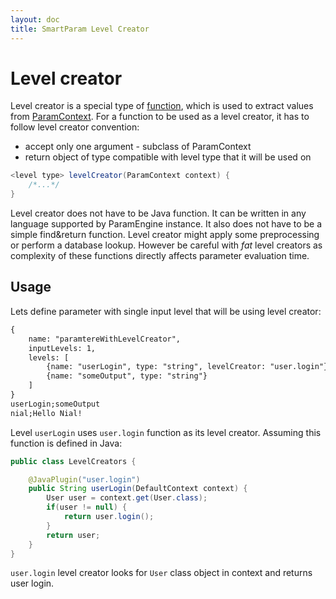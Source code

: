 ```yaml
---
layout: doc
title: SmartParam Level Creator
---
```


# Level creator

Level creator is a special type of [function](/doc/function.html), which is used to extract values from
[ParamContext](/doc/param-context.html). For a function to be used as a level creator, it has to follow
level creator convention:

* accept only one argument - subclass of ParamContext
* return object of type compatible with level type that it will be used on

```java
<level type> levelCreator(ParamContext context) {
    /*...*/
}
```

Level creator does not have to be Java function. It can be written in any language supported by ParamEngine instance.
It also does not have to be a simple find&return function. Level creator might apply some preprocessing or 
perform a database lookup. However be careful with *fat* level creators as complexity of these functions directly affects 
parameter evaluation time.

## Usage

Lets define parameter with single input level that will be using level creator:

```xml
{
    name: "paramtereWithLevelCreator",
    inputLevels: 1,
    levels: [
        {name: "userLogin", type: "string", levelCreator: "user.login"},
        {name: "someOutput", type: "string"}
    ]
}
userLogin;someOutput
nial;Hello Nial!
```

Level `userLogin` uses `user.login` function as its level creator. Assuming this function is defined in Java:

```java
public class LevelCreators {

    @JavaPlugin("user.login")
    public String userLogin(DefaultContext context) {
        User user = context.get(User.class);
        if(user != null) {
            return user.login();
        }
        return user;
    }
}
```

`user.login` level creator looks for `User` class object in context and returns user login.
